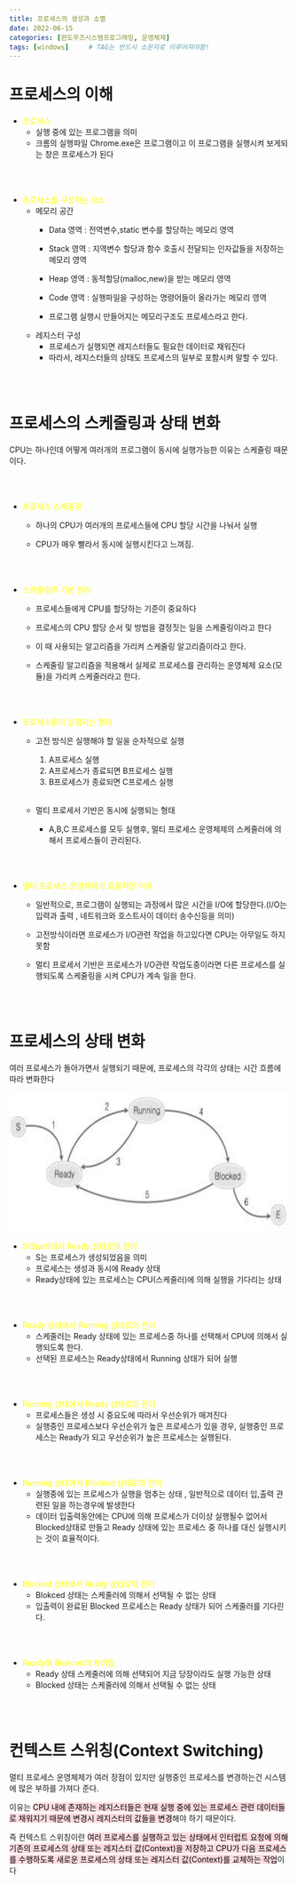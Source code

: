 ```yaml
---
title: 프로세스의 생성과 소멸
date: 2022-06-15
categories: [윈도우즈시스템프로그래밍, 운영체제]
tags: [windows]		# TAG는 반드시 소문자로 이루어져야함!
---
```


프로세스의 이해
=========================

* <span style="color:yellow">프로세스</span>
  * 실행 중에 있는 프로그램을 의미
  * 크롬의 실행파일 Chrome.exe은 프로그램이고 이 프로그램을 실행시켜 보게되는 창은 프로세스가 된다

<br><br>

* <span style="color:yellow">프로세스를 구성하는 요소</span>
  * 메모리 공간
    * Data 영역 : 전역변수,static 변수를 할당하는 메모리 영역
    * Stack 영역 : 지역변수 할당과 함수 호출시 전달되는 인자값들을 저장하는 메모리 영역
    * Heap 영역 : 동적할당(malloc,new)을 받는 메모리 영역
    * Code 영역 : 실행파일을 구성하는 명령어들이 올라가는 메모리 영역

    * 프로그램 실행시 만들어지는 메모리구조도 프로세스라고 한다.
  * 레지스터 구성
    * 프로세스가 실행되면 레지스터들도 필요한 데이터로 채워진다
    * 따라서, 레지스터들의 상태도 프로세스의 일부로 포함시켜 말할 수 있다.

<br><br>

프로세스의 스케줄링과 상태 변화
============================
 CPU는 하나인데 어떻게 여러개의 프로그램이 동시에 실행가능한 이유는 스케줄링 때문이다.
 
 <br><br>


* <span style="color:yellow">프로세스 스케줄링</span>
  * 하나의 CPU가 여러개의 프로세스들에 CPU 할당 시간을 나눠서 실행
  
  * CPU가 매우 빨라서 동시에 실행시킨다고 느껴짐.

<br><br>

* <span style="color:yellow">스케줄링의 기본 원리</span>
  * 프로세스들에게 CPU를 할당하는 기준이 중요하다
  
  * 프로세스의 CPU 할당 순서 및 방법을 결정짓는 일을 스케줄링이라고 한다
  
  * 이 때 사용되는 알고리즘을 가리켜 스케줄링 알고리즘이라고 한다.
  
  * 스케줄링 알고리즘을 적용해서 실제로 프로세스를 관리하는 운영체제 요소(모듈)을 가리켜 스케줄러라고 한다.

<br><br>


* <span style="color:yellow">프로세스들이 실행되는 형태</span>
  * 고전 방식은 실행해야 할 일을 순차적으로 실행
    1.  A프로세스 실행
    2.  A프로세스가 종료되면 B프로세스 실행
    3.  B프로세스가 종료되면 C프로세스 실행  <br><br>
  
  * 멀티 프로세서 기반은 동시에 실행되는 형태
    * A,B,C 프로세스를 모두 실행후, 멀티 프로세스 운영체제의 스케줄러에 의해서 프로세스들이 관리된다.

<br><br>

* <span style="color:yellow">멀티 프로세스 운영체제가 효율적인 이유</span>
  * 일반적으로, 프로그램이 실행되는 과정에서 많은 시간을 I/O에 할당한다.(I/O는 입력과 출력 , 네트워크와 호스트사이 데이터 송수신등을 의미)
  
  * 고전방식이라면 프로세스가 I/O관련 작업을 하고있다면 CPU는 아무일도 하지 못함
  
  * 멀티 프로세서 기반은 프로세스가 I/O관련 작업도중이라면 다른 프로세스를 실행되도록 스케줄링을 시켜 CPU가 계속 일을 한다.

<br><br>

프로세스의 상태 변화
============================

여러 프로세스가 돌아가면서 실행되기 때문에, 프로세스의 각각의 상태는 시간 흐름에 따라 변화한다

<p align="center"><img src="../../assets/img/ProcessState.jpg" width = 600 height =250></p>

*  <span style="color:yellow">S(Start)에서 Ready 상태로의 전이</span>
    * S는 프로세스가 생성되었음을 의미
    * 프로세스는 생성과 동시에 Ready 상태
    * Ready상태에 있는 프로세스는 CPU(스케줄러)에 의해 실행을 기다리는 상태

 <br><br>

* <span style="color:yellow">Ready 상태에서 Running 상태로의 전이</span>
    * 스케줄러는 Ready 상태에 있는 프로세스중 하나를 선택해서 CPU에 의해서 실행되도록 한다.
    * 선택된 프로세스는 Ready상태에서 Running 상태가 되어 실행

<br><br>
    
* <span style="color:yellow">Running 상태에서 Ready 상태로의 전이</span>
    * 프로세스들은 생성 시 중요도에 따라서 우선순위가 매겨진다
    * 실행중인 프로세스보다 우선순위가 높은 프로세스가 있을 경우, 실행중인 프로세스는 Ready가 되고 우선순위가 높은 프로세스는 실행된다.

<br><br>

* <span style="color:yellow">Running 상태에서 Blocked 상태로의 전이</span>
    * 실행중에 있는 프로세스가 실행을 멈추는 상태 , 일반적으로 데이터 입,출력 관련된 일을 하는경우에 발생한다
    * 데이터 입출력동안에는 CPU에 의해 프로세스가 더이상 실행될수 없어서 Blocked상태로 만들고 Ready 상태에 있는 프로세스 중 하나를 대신 실행시키는 것이 효율적이다.

<br><br>

* <span style="color:yellow">Blocked 상태에서 Ready 상태로의 전이</span>
    * Blokced 상태는 스케줄러에 의해서 선택될 수 없는 상태
    * 입출력이 완료된 Blocked 프로세스는 Ready  상태가 되어 스케줄러를 기다린다.

<br><br>

* <span style="color:yellow">Ready와 Blokced의 차이점</span>
  * Ready 상태 스케줄러에 의해 선택되어 지금 당장이라도 실행 가능한 상태
  * Blocked 상태는 스케줄러에 의해서 선택될 수 없는 상태


<br><br>

# 컨텍스트 스위칭(Context Switching)

멀티 프로세스 운영체제가 여러 장점이 있지만 실행중인 프로세스를 변경하는건 시스템에 많은 부하를 가져다 준다.

이유는 <mark style='background-color: #ffdce0'>CPU 내에 존재하는 레지스터들은 현재 실행 중에 있는 프로세스 관련 데이터들로 채워지기 때문에 변경시 레지스터의 값들을 변경</mark>해야 하기 때문이다.

즉 컨텍스트 스위칭이란 <mark style='background-color: #ffdce0'>여러 프로세스를 실행하고 있는 상태에서 인터럽트 요청에 의해 기존의 프로세스의 상태 또는 레지스터 값(Context)을 저장하고 CPU가 다음 프로세스를 수행하도록 새로운 프로세스의 상태 또는 레지스터 값(Context)를 교체하는 작업</mark>이다

